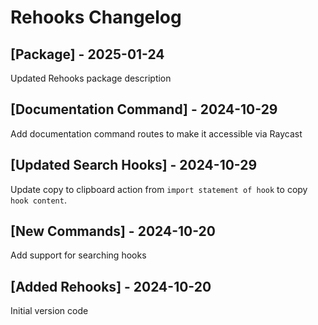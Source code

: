 # Rehooks Changelog

## [Package] - 2025-01-24

Updated Rehooks package description

## [Documentation Command] - 2024-10-29

Add documentation command routes to make it accessible via Raycast

## [Updated Search Hooks] - 2024-10-29

Update copy to clipboard action from `import statement of hook` to copy `hook content`.

## [New Commands] - 2024-10-20

Add support for searching hooks

## [Added Rehooks] - 2024-10-20

Initial version code
